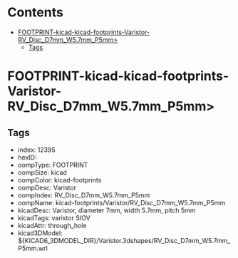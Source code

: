 



Contents
========

* [FOOTPRINT-kicad-kicad-footprints-Varistor-RV_Disc_D7mm_W5.7mm_P5mm>](#footprint-kicad-kicad-footprints-varistor-rv_disc_d7mm_w57mm_p5mm)
	* [Tags](#tags)

# FOOTPRINT-kicad-kicad-footprints-Varistor-RV_Disc_D7mm_W5.7mm_P5mm>

## Tags

- index: 12395
- hexID: 
- oompType: FOOTPRINT
- oompSize: kicad
- oompColor: kicad-footprints
- oompDesc: Varistor
- oompIndex: RV_Disc_D7mm_W5.7mm_P5mm
- oompName: kicad-footprints/Varistor/RV_Disc_D7mm_W5.7mm_P5mm
- kicadDesc: Varistor, diameter 7mm, width 5.7mm, pitch 5mm
- kicadTags: varistor SIOV
- kicadAttr: through_hole
- kicad3DModel: ${KICAD6_3DMODEL_DIR}/Varistor.3dshapes/RV_Disc_D7mm_W5.7mm_P5mm.wrl
